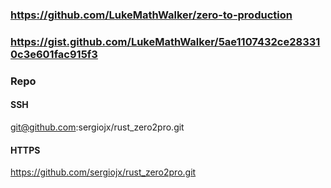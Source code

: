 
### https://github.com/LukeMathWalker/zero-to-production

### https://gist.github.com/LukeMathWalker/5ae1107432ce283310c3e601fac915f3

### Repo
#### SSH
git@github.com:sergiojx/rust_zero2pro.git  
#### HTTPS
https://github.com/sergiojx/rust_zero2pro.git  
